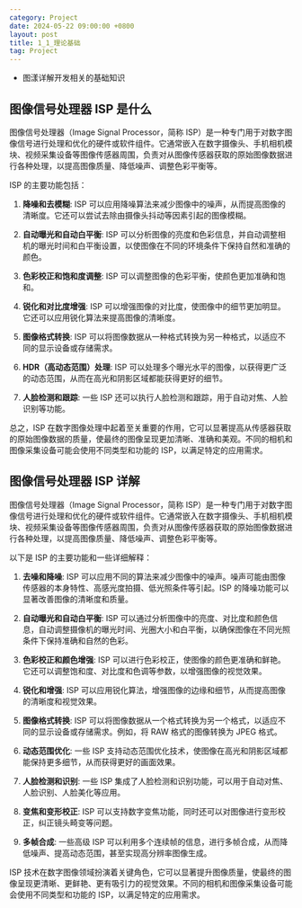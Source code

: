 ```yaml
---
category: Project
date: 2024-05-22 09:00:00 +0800
layout: post
title: 1_1_理论基础
tag: Project
---
```


+ 图漾详解开发相关的基础知识

## 图像信号处理器 ISP 是什么

图像信号处理器（Image Signal Processor，简称 ISP）是一种专门用于对数字图像信号进行处理和优化的硬件或软件组件。它通常嵌入在数字摄像头、手机相机模块、视频采集设备等图像传感器周围，负责对从图像传感器获取的原始图像数据进行各种处理，以提高图像质量、降低噪声、调整色彩平衡等。

ISP 的主要功能包括：

1. **降噪和去模糊**: ISP 可以应用降噪算法来减少图像中的噪声，从而提高图像的清晰度。它还可以尝试去除由摄像头抖动等因素引起的图像模糊。

2. **自动曝光和自动白平衡**: ISP 可以分析图像的亮度和色彩信息，并自动调整相机的曝光时间和白平衡设置，以使图像在不同的环境条件下保持自然和准确的颜色。

3. **色彩校正和饱和度调整**: ISP 可以调整图像的色彩平衡，使颜色更加准确和饱和。

4. **锐化和对比度增强**: ISP 可以增强图像的对比度，使图像中的细节更加明显。它还可以应用锐化算法来提高图像的清晰度。

5. **图像格式转换**: ISP 可以将图像数据从一种格式转换为另一种格式，以适应不同的显示设备或存储需求。

6. **HDR（高动态范围）处理**: ISP 可以处理多个曝光水平的图像，以获得更广泛的动态范围，从而在高光和阴影区域都能获得更好的细节。

7. **人脸检测和跟踪**: 一些 ISP 还可以执行人脸检测和跟踪，用于自动对焦、人脸识别等功能。

总之，ISP 在数字图像处理中起着至关重要的作用，它可以显著提高从传感器获取的原始图像数据的质量，使最终的图像呈现更加清晰、准确和美观。不同的相机和图像采集设备可能会使用不同类型和功能的 ISP，以满足特定的应用需求。

## 图像信号处理器 ISP 详解

图像信号处理器（Image Signal Processor，简称 ISP）是一种专门用于对数字图像信号进行处理和优化的硬件或软件组件。它通常嵌入在数字摄像头、手机相机模块、视频采集设备等图像传感器周围，负责对从图像传感器获取的原始图像数据进行各种处理，以提高图像质量、降低噪声、调整色彩平衡等。

以下是 ISP 的主要功能和一些详细解释：

1. **去噪和降噪**: ISP 可以应用不同的算法来减少图像中的噪声。噪声可能由图像传感器的本身特性、高感光度拍摄、低光照条件等引起。ISP 的降噪功能可以显著改善图像的清晰度和质量。

2. **自动曝光和自动白平衡**: ISP 可以通过分析图像中的亮度、对比度和颜色信息，自动调整摄像机的曝光时间、光圈大小和白平衡，以确保图像在不同光照条件下保持准确和自然的色彩。

3. **色彩校正和颜色增强**: ISP 可以进行色彩校正，使图像的颜色更准确和鲜艳。它还可以调整饱和度、对比度和色调等参数，以增强图像的视觉效果。

4. **锐化和增强**: ISP 可以应用锐化算法，增强图像的边缘和细节，从而提高图像的清晰度和视觉效果。

5. **图像格式转换**: ISP 可以将图像数据从一个格式转换为另一个格式，以适应不同的显示设备或存储需求。例如，将 RAW 格式的图像转换为 JPEG 格式。

6. **动态范围优化**: 一些 ISP 支持动态范围优化技术，使图像在高光和阴影区域都能保持更多细节，从而获得更好的画面效果。

7. **人脸检测和识别**: 一些 ISP 集成了人脸检测和识别功能，可以用于自动对焦、人脸识别、人脸美化等应用。

8. **变焦和变形校正**: ISP 可以支持数字变焦功能，同时还可以对图像进行变形校正，纠正镜头畸变等问题。

9. **多帧合成**: 一些高级 ISP 可以利用多个连续帧的信息，进行多帧合成，从而降低噪声、提高动态范围，甚至实现高分辨率图像生成。

ISP 技术在数字图像领域扮演着关键角色，它可以显著提升图像质量，使最终的图像呈现更清晰、更鲜艳、更有吸引力的视觉效果。不同的相机和图像采集设备可能会使用不同类型和功能的 ISP，以满足特定的应用需求。